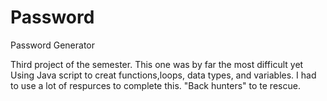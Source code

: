 # Password
Password Generator

Third project of the semester. This one was by far the most difficult yet Using Java script to creat functions,loops, data types, and variables. I had to use a lot of respurces to complete this.
"Back hunters" to te rescue. 



